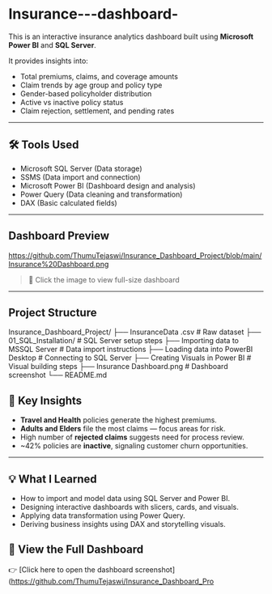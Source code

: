 # Insurance---dashboard-

This is an interactive insurance analytics dashboard built using **Microsoft Power BI** and **SQL Server**.

It provides insights into:
- Total premiums, claims, and coverage amounts
- Claim trends by age group and policy type
- Gender-based policyholder distribution
- Active vs inactive policy status
- Claim rejection, settlement, and pending rates

---

## 🛠️ Tools Used
- Microsoft SQL Server (Data storage)
- SSMS (Data import and connection)
- Microsoft Power BI (Dashboard design and analysis)
- Power Query (Data cleaning and transformation)
- DAX (Basic calculated fields)

---

## Dashboard Preview

https://github.com/ThumuTejaswi/Insurance_Dashboard_Project/blob/main/Insurance%20Dashboard.png

> 📌 Click the image to view full-size dashboard

---

##  Project Structure

Insurance_Dashboard_Project/
├── InsuranceData .csv # Raw dataset
├── 01_SQL_Installation/ # SQL Server setup steps
├── Importing data to MSSQL Server # Data import instructions
├── Loading data into PowerBI Desktop # Connecting to SQL Server
├── Creating Visuals in Power BI # Visual building steps
├── Insurance Dashboard.png # Dashboard screenshot
└── README.md



## 🧠 Key Insights

- **Travel and Health** policies generate the highest premiums.
- **Adults and Elders** file the most claims — focus areas for risk.
- High number of **rejected claims** suggests need for process review.
- ~42% policies are **inactive**, signaling customer churn opportunities.

---

## 💡 What I Learned

- How to import and model data using SQL Server and Power BI.
- Designing interactive dashboards with slicers, cards, and visuals.
- Applying data transformation using Power Query.
- Deriving business insights using DAX and storytelling visuals.


## 📁 View the Full Dashboard
👉 [Click here to open the dashboard screenshot](https://github.com/ThumuTejaswi/Insurance_Dashboard_Pro
